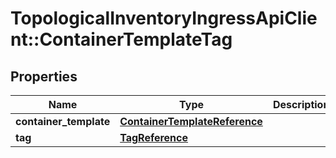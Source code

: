 # TopologicalInventoryIngressApiClient::ContainerTemplateTag

## Properties
Name | Type | Description | Notes
------------ | ------------- | ------------- | -------------
**container_template** | [**ContainerTemplateReference**](ContainerTemplateReference.md) |  | 
**tag** | [**TagReference**](TagReference.md) |  | 


